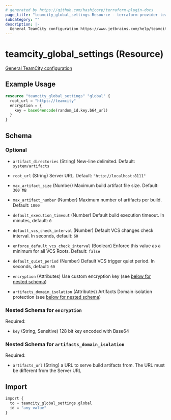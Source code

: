 ```yaml
---
# generated by https://github.com/hashicorp/terraform-plugin-docs
page_title: "teamcity_global_settings Resource - terraform-provider-teamcity"
subcategory: ""
description: |-
  General TeamCity configuration https://www.jetbrains.com/help/teamcity/teamcity-configuration-and-maintenance.html#TeamCity+Configuration
---
```


# teamcity_global_settings (Resource)

[General TeamCity configuration](https://www.jetbrains.com/help/teamcity/teamcity-configuration-and-maintenance.html#TeamCity+Configuration)

## Example Usage

```terraform
resource "teamcity_global_settings" "global" {
  root_url = "https://teamcity"
  encryption = {
    key = base64encode(random_id.key.b64_url)
  }
}
```

## Schema

### Optional

- `artifact_directories` (String) New-line delimited. Default: `system/artifacts`
- `root_url` (String) Server URL. Default: `"http://localhost:8111"`
- `max_artifact_size` (Number) Maximum build artifact file size. Default: `300 MB`
- `max_artifact_number` (Number) Maximum number of artifacts per build. Default: `1000`
- `default_execution_timeout` (Number) Default build execution timeout. In minutes, default: `0`
- `default_vcs_check_interval` (Number) Default VCS changes check interval. In seconds, default: `60`
- `enforce_default_vcs_check_interval` (Boolean) Enforce this value as a minimum for all VCS Roots. Default: `false`
- `default_quiet_period` (Number) Default VCS trigger quiet period. In seconds, default: `60`


- `encryption` (Attributes) Use custom encryption key (see [below for nested schema](#nestedatt--encryption))
- `artifacts_domain_isolation` (Attributes) Artifacts Domain isolation protection (see [below for nested schema](#nestedatt--artifacts_domain_isolation))

<a id="nestedatt--encryption"></a>
### Nested Schema for `encryption`

Required:

- `key` (String, Sensitive) 128 bit key encoded with Base64

<a id="nestedatt--artifacts_domain_isolation"></a>
### Nested Schema for `artifacts_domain_isolation`

Required:

- `artifacts_url` (String) a URL to serve build artifacts from. The URL must be different from the Server URL

## Import

```terraform
import {
  to = teamcity_global_settings.global
  id = "any value"
}
```
